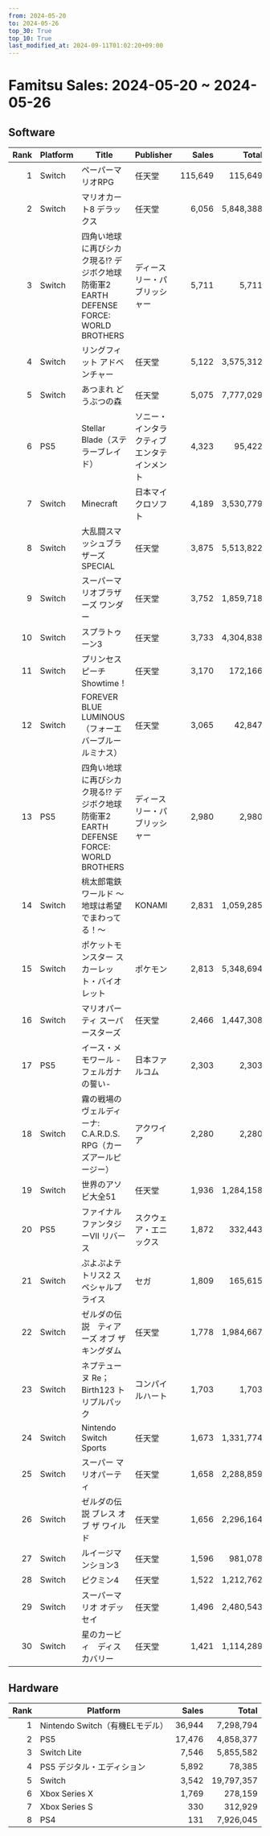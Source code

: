 ```yaml
---
from: 2024-05-20
to: 2024-05-26
top_30: True
top_10: True
last_modified_at: 2024-09-11T01:02:20+09:00
---
```

# Famitsu Sales: 2024-05-20 ~ 2024-05-26
## Software
| Rank | Platform | Title | Publisher | Sales | Total | Rate | New |
| -: | -- | -- | -- | -: | -: | -: | -- |
| 1 | Switch | ペーパーマリオRPG | 任天堂 | 115,649 | 115,649 | 60% |  |
| 2 | Switch | マリオカート8 デラックス | 任天堂 | 6,056 | 5,848,388 | 20% |  |
| 3 | Switch | 四角い地球に再びシカク現る!? デジボク地球防衛軍2 EARTH DEFENSE FORCE: WORLD BROTHERS | ディースリー・パブリッシャー | 5,711 | 5,711 | 60% |  |
| 4 | Switch | リングフィット アドベンチャー | 任天堂 | 5,122 | 3,575,312 | 20% |  |
| 5 | Switch | あつまれ どうぶつの森 | 任天堂 | 5,075 | 7,777,029 | 20% |  |
| 6 | PS5 | Stellar Blade（ステラーブレイド） | ソニー・インタラクティブエンタテインメント | 4,323 | 95,422 | 20% |  |
| 7 | Switch | Minecraft | 日本マイクロソフト | 4,189 | 3,530,779 | 20% |  |
| 8 | Switch | 大乱闘スマッシュブラザーズ SPECIAL | 任天堂 | 3,875 | 5,513,822 | 20% |  |
| 9 | Switch | スーパーマリオブラザーズ ワンダー | 任天堂 | 3,752 | 1,859,718 | 20% |  |
| 10 | Switch | スプラトゥーン3 | 任天堂 | 3,733 | 4,304,838 | 20% |  |
| 11 | Switch | プリンセスピーチ Showtime！ | 任天堂 | 3,170 | 172,166 | 20% |  |
| 12 | Switch | FOREVER BLUE LUMINOUS（フォーエバーブルー ルミナス） | 任天堂 | 3,065 | 42,847 | 20% |  |
| 13 | PS5 | 四角い地球に再びシカク現る!? デジボク地球防衛軍2 EARTH DEFENSE FORCE: WORLD BROTHERS | ディースリー・パブリッシャー | 2,980 | 2,980 | 60% |  |
| 14 | Switch | 桃太郎電鉄ワールド 〜地球は希望でまわってる！〜 | KONAMI | 2,831 | 1,059,285 | 20% |  |
| 15 | Switch | ポケットモンスター スカーレット・バイオレット | ポケモン | 2,813 | 5,348,694 | 20% |  |
| 16 | Switch | マリオパーティ スーパースターズ | 任天堂 | 2,466 | 1,447,308 | 20% |  |
| 17 | PS5 | イース・メモワール -フェルガナの誓い- | 日本ファルコム | 2,303 | 2,303 | 60% |  |
| 18 | Switch | 霧の戦場のヴェルディーナ: C.A.R.D.S. RPG（カーズアールピージー） | アクワイア | 2,280 | 2,280 | 60% |  |
| 19 | Switch | 世界のアソビ大全51 | 任天堂 | 1,936 | 1,284,158 | 20% |  |
| 20 | PS5 | ファイナルファンタジーVII リバース | スクウェア・エニックス | 1,872 | 332,443 | 20% |  |
| 21 | Switch | ぷよぷよテトリス2 スペシャルプライス | セガ | 1,809 | 165,615 | 20% |  |
| 22 | Switch | ゼルダの伝説　ティアーズ オブ ザ キングダム | 任天堂 | 1,778 | 1,984,667 | 20% |  |
| 23 | Switch | ネプテューヌ Re；Birth123 トリプルパック | コンパイルハート | 1,703 | 1,703 | 40% |  |
| 24 | Switch | Nintendo Switch Sports | 任天堂 | 1,673 | 1,331,774 | 20% |  |
| 25 | Switch | スーパー マリオパーティ | 任天堂 | 1,658 | 2,288,859 | 20% |  |
| 26 | Switch | ゼルダの伝説 ブレス オブ ザ ワイルド | 任天堂 | 1,656 | 2,296,164 | 20% |  |
| 27 | Switch | ルイージマンション3 | 任天堂 | 1,596 | 981,078 | 20% |  |
| 28 | Switch | ピクミン4 | 任天堂 | 1,522 | 1,212,762 | 20% |  |
| 29 | Switch | スーパーマリオ オデッセイ | 任天堂 | 1,496 | 2,480,543 | 20% |  |
| 30 | Switch | 星のカービィ　ディスカバリー | 任天堂 | 1,421 | 1,114,289 | 20% |  |

## Hardware
| Rank | Platform | Sales | Total |
| -: | -- | -: | -: |
| 1 | Nintendo Switch（有機ELモデル） | 36,944 | 7,298,794 |
| 2 | PS5 | 17,476 | 4,858,377 |
| 3 | Switch Lite | 7,546 | 5,855,582 |
| 4 | PS5 デジタル・エディション | 5,892 | 78,385 |
| 5 | Switch | 3,542 | 19,797,357 |
| 6 | Xbox Series X | 1,769 | 278,159 |
| 7 | Xbox Series S | 330 | 312,929 |
| 8 | PS4 | 131 | 7,926,045 |